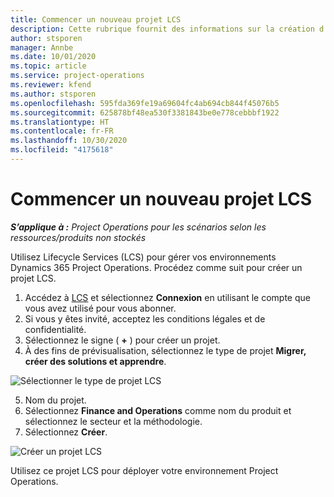 ```yaml
---
title: Commencer un nouveau projet LCS
description: Cette rubrique fournit des informations sur la création d’un projet dans LCS pour votre environnement Project Operations.
author: stsporen
manager: Annbe
ms.date: 10/01/2020
ms.topic: article
ms.service: project-operations
ms.reviewer: kfend
ms.author: stsporen
ms.openlocfilehash: 595fda369fe19a69604fc4ab694cb844f45076b5
ms.sourcegitcommit: 625878bf48ea530f3381843be0e778cebbbf1922
ms.translationtype: HT
ms.contentlocale: fr-FR
ms.lasthandoff: 10/30/2020
ms.locfileid: "4175618"
---
```

# <a name="start-a-new-lcs-project"></a>Commencer un nouveau projet LCS

_**S’applique à :** Project Operations pour les scénarios selon les ressources/produits non stockés_

Utilisez Lifecycle Services (LCS) pour gérer vos environnements Dynamics 365 Project Operations. Procédez comme suit pour créer un projet LCS.

1. Accédez à [LCS](https://lcs.dynamics.com/Logon/Index) et sélectionnez **Connexion** en utilisant le compte que vous avez utilisé pour vous abonner.
2. Si vous y êtes invité, acceptez les conditions légales et de confidentialité.
3. Sélectionnez le signe ( **+** ) pour créer un projet.
4. À des fins de prévisualisation, sélectionnez le type de projet **Migrer, créer des solutions et apprendre**.

  ![Sélectionner le type de projet LCS](./media/create-lcs-1.png)

5. Nom du projet. 
6. Sélectionnez **Finance and Operations** comme nom du produit et sélectionnez le secteur et la méthodologie. 
7. Sélectionnez **Créer**.

![Créer un projet LCS](./media/create-lcs-2.png)

Utilisez ce projet LCS pour déployer votre environnement Project Operations.

